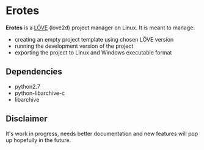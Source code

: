 # Erotes

**Erotes** is a [LÖVE](http://love2d.org/) (love2d) project manager on Linux. It is meant to manage:

- creating an empty project template using chosen LÖVE version
- running the development version of the project
- exporting the project to Linux and Windows executable format

## Dependencies

- python2.7
- python-libarchive-c
- libarchive

## Disclaimer
It's work in progress, needs better documentation and new features will pop up hopefully in the future.